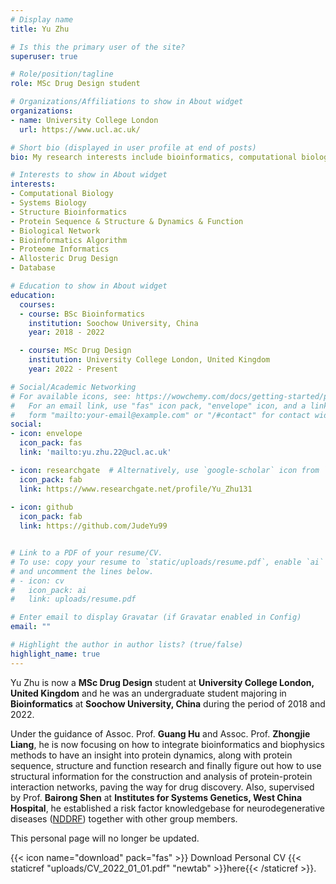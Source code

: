 ```yaml
---
# Display name
title: Yu Zhu

# Is this the primary user of the site?
superuser: true

# Role/position/tagline
role: MSc Drug Design student

# Organizations/Affiliations to show in About widget
organizations:
- name: University College London
  url: https://www.ucl.ac.uk/

# Short bio (displayed in user profile at end of posts)
bio: My research interests include bioinformatics, computational biology and systems biology, especially in protein related biological problems.

# Interests to show in About widget
interests:
- Computational Biology
- Systems Biology
- Structure Bioinformatics
- Protein Sequence & Structure & Dynamics & Function
- Biological Network
- Bioinformatics Algorithm
- Proteome Informatics
- Allosteric Drug Design
- Database

# Education to show in About widget
education:
  courses:
  - course: BSc Bioinformatics
    institution: Soochow University, China
    year: 2018 - 2022

  - course: MSc Drug Design
    institution: University College London, United Kingdom
    year: 2022 - Present

# Social/Academic Networking
# For available icons, see: https://wowchemy.com/docs/getting-started/page-builder/#icons
#   For an email link, use "fas" icon pack, "envelope" icon, and a link in the
#   form "mailto:your-email@example.com" or "/#contact" for contact widget.
social:
- icon: envelope
  icon_pack: fas
  link: 'mailto:yu.zhu.22@ucl.ac.uk'

- icon: researchgate  # Alternatively, use `google-scholar` icon from `ai` icon pack
  icon_pack: fab
  link: https://www.researchgate.net/profile/Yu_Zhu131
  
- icon: github
  icon_pack: fab
  link: https://github.com/JudeYu99


# Link to a PDF of your resume/CV.
# To use: copy your resume to `static/uploads/resume.pdf`, enable `ai` icons in `params.toml`, 
# and uncomment the lines below.
# - icon: cv
#   icon_pack: ai
#   link: uploads/resume.pdf

# Enter email to display Gravatar (if Gravatar enabled in Config)
email: ""

# Highlight the author in author lists? (true/false)
highlight_name: true
---
```


Yu Zhu is now a **MSc Drug Design** student at **University College London, United Kingdom** and he was an undergraduate student majoring in **Bioinformatics** at **Soochow University, China** during the period of 2018 and 2022. 

Under the guidance of Assoc. Prof. **Guang Hu** and Assoc. Prof. **Zhongjie Liang**, he is now focusing on how to integrate bioinformatics and biophysics methods to have an insight into protein dynamics, along with protein sequence, structure and function research and finally figure out how to use structural information for the construction and analysis of protein-protein interaction networks, paving the way for drug discovery. Also, supervised by Prof. **Bairong Shen** at **Institutes for Systems Genetics, West China Hospital**, he established a risk factor knowledgebase for neurodegenerative diseases ([NDDRF](http://sysbio.org.cn/NDDRF/index.html)) together with other group members.

This personal page will no longer be updated.


{{< icon name="download" pack="fas" >}} Download Personal CV {{< staticref "uploads/CV_2022_01_01.pdf" "newtab" >}}here{{< /staticref >}}.
